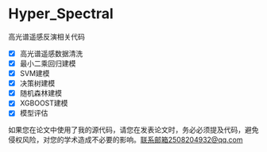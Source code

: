 # Hyper_Spectral
高光谱遥感反演相关代码
- [x] 高光谱遥感数据清洗
- [x] 最小二乘回归建模
- [x] SVM建模
- [x] 决策树建模
- [x] 随机森林建模
- [x] XGBOOST建模
- [x] 模型评估

如果您在论文中使用了我的源代码，请您在发表论文时，务必必须提及代码，避免侵权风险，对您的学术造成不必要的影响。联系邮箱2508204932@qq.com
